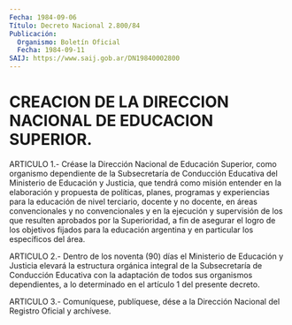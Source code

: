 ```yaml
---
Fecha: 1984-09-06
Título: Decreto Nacional 2.800/84
Publicación:
  Organismo: Boletín Oficial
  Fecha: 1984-09-11
SAIJ: https://www.saij.gob.ar/DN19840002800
---
```

# CREACION DE LA DIRECCION NACIONAL DE EDUCACION SUPERIOR.

<a id="1"></a>
ARTICULO  1.-  Créase  la Dirección Nacional de Educación Superior, como  organismo  dependiente  de  la  Subsecretaría  de  Conducción Educativa del Ministerio  de  Educación y Justicia, que tendrá como misión  entender  en  la  elaboración  y  propuesta  de  políticas, planes,  programas  y  experiencias  para  la  educación  de  nivel terciario, docente y no  docente,  en  áreas  convencionales  y  no convencionales  y en la ejecución y supervisión de los que resulten aprobados por la  Superioridad,  a  fin de asegurar el logro de los objetivos fijados para la educación argentina  y  en particular los específicos del área.

<a id="2"></a>
ARTICULO  2.-  Dentro  de  los  noventa  (90) días el Ministerio de Educación y Justicia elevará la estructura  orgánica integral de la Subsecretaría de Conducción Educativa con la  adaptación  de  todos sus organismos dependientes, a lo determinado en el artículo 1  del presente decreto.

<a id="3"></a>
ARTICULO  3.- Comuníquese, publíquese, dése a la Dirección Nacional del Registro Oficial y archívese.